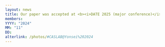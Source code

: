 ```yaml
---
layout: news
title: Our paper was accepted at <b><i>DATE 2025 (major conference)</i></b>.
members:
YYYY: "2024"
MM: "11"
DD: 
alterlink: /photos/#CASLAB@Yonsei%202024
---
```


